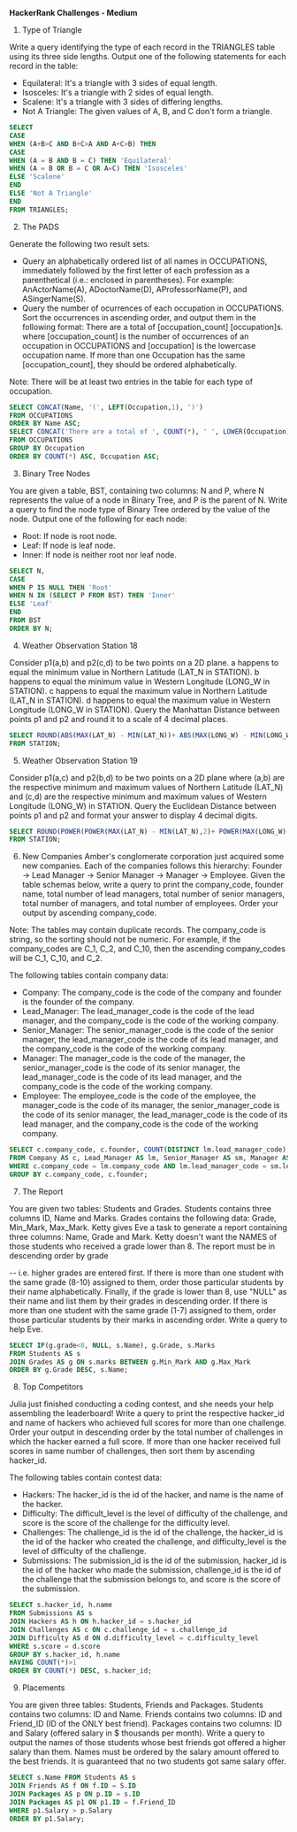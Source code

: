 **HackerRank Challenges - Medium**

1. Type of Triangle

Write a query identifying the type of each record in the TRIANGLES table using its three side lengths. Output one of the following statements for each record in the table: 
- Equilateral: It's a triangle with 3 sides of equal length. 
- Isosceles: It's a triangle with 2 sides of equal length. 
- Scalene: It's a triangle with 3 sides of differing lengths. 
- Not A Triangle: The given values of A, B, and C don't form a triangle.
```sql
SELECT
CASE
WHEN (A+B>C AND B+C>A AND A+C>B) THEN
CASE
WHEN (A = B AND B = C) THEN 'Equilateral'
WHEN (A = B OR B = C OR A=C) THEN 'Isosceles'
ELSE 'Scalene'
END
ELSE 'Not A Triangle'
END
FROM TRIANGLES;
```

2. The PADS

Generate the following two result sets:
- Query an alphabetically ordered list of all names in OCCUPATIONS, immediately followed by the first letter of each profession as a parenthetical (i.e.: enclosed in parentheses). For example: AnActorName(A), ADoctorName(D), AProfessorName(P), and ASingerName(S).
- Query the number of ocurrences of each occupation in OCCUPATIONS. Sort the occurrences in ascending order, and output them in the following format: There are a total of [occupation_count] [occupation]s. where [occupation_count] is the number of occurrences of an occupation in OCCUPATIONS and [occupation] is the lowercase occupation name. If more than one Occupation has the same [occupation_count], they should be ordered alphabetically.

Note: There will be at least two entries in the table for each type of occupation.
```sql
SELECT CONCAT(Name, '(', LEFT(Occupation,1), ')')
FROM OCCUPATIONS
ORDER BY Name ASC;
SELECT CONCAT('There are a total of ', COUNT(*), ' ', LOWER(Occupation),'s.')
FROM OCCUPATIONS
GROUP BY Occupation
ORDER BY COUNT(*) ASC, Occupation ASC;
```

3. Binary Tree Nodes

You are given a table, BST, containing two columns: N and P, where N represents the value of a node in Binary Tree, and P is the parent of N. Write a query to find the node type of Binary Tree ordered by the value of the node. Output one of the following for each node: 
- Root: If node is root node. 
- Leaf: If node is leaf node. 
- Inner: If node is neither root nor leaf node.
```sql
SELECT N, 
CASE 
WHEN P IS NULL THEN 'Root'
WHEN N IN (SELECT P FROM BST) THEN 'Inner'
ELSE 'Leaf'
END
FROM BST
ORDER BY N;
```

4. Weather Observation Station 18

Consider p1(a,b) and p2(c,d) to be two points on a 2D plane. a happens to equal the minimum value in Northern Latitude (LAT_N in STATION). b happens to equal the minimum value in Western Longitude (LONG_W in STATION). c happens to equal the maximum value in Northern Latitude (LAT_N in STATION). d happens to equal the maximum value in Western Longitude (LONG_W in STATION). Query the Manhattan Distance between points p1 and p2 and round it to a scale of 4  decimal places.
```sql
SELECT ROUND(ABS(MAX(LAT_N) - MIN(LAT_N))+ ABS(MAX(LONG_W) - MIN(LONG_W)),4)
FROM STATION;
```

5. Weather Observation Station 19

Consider p1(a,c) and p2(b,d) to be two points on a 2D plane where (a,b) are the respective minimum and maximum values of Northern Latitude (LAT_N) and (c,d) are the respective minimum and maximum values of Western Longitude (LONG_W) in STATION. Query the Euclidean Distance between points p1 and p2 and format your answer to display 4 decimal digits.
```sql
SELECT ROUND(POWER(POWER(MAX(LAT_N) - MIN(LAT_N),2)+ POWER(MAX(LONG_W) - MIN(LONG_W),2),0.5),4)
FROM STATION;
```

6. New Companies
Amber's conglomerate corporation just acquired some new companies. Each of the companies follows this hierarchy: Founder -> Lead Manager -> Senior Manager -> Manager -> Employee. Given the table schemas below, write a query to print the company_code, founder name, total number of lead managers, total number of senior managers, total number of managers, and total number of employees. Order your output by ascending company_code.

Note: The tables may contain duplicate records. The company_code is string, so the sorting should not be numeric. For example, if the company_codes are C_1, C_2, and C_10, then the ascending company_codes will be C_1, C_10, and C_2.

The following tables contain company data:
- Company: The company_code is the code of the company and founder is the founder of the company.
- Lead_Manager: The lead_manager_code is the code of the lead manager, and the company_code is the code of the working company.
- Senior_Manager: The senior_manager_code is the code of the senior manager, the lead_manager_code is the code of its lead manager, and the company_code is the code of the working company.
- Manager: The manager_code is the code of the manager, the senior_manager_code is the code of its senior manager, the lead_manager_code is the code of its lead manager, and the company_code is the code of the working company.
- Employee: The employee_code is the code of the employee, the manager_code is the code of its manager, the senior_manager_code is the code of its senior manager, the lead_manager_code is the code of its lead manager, and the company_code is the code of the working company.
```sql
SELECT c.company_code, c.founder, COUNT(DISTINCT lm.lead_manager_code), COUNT(DISTINCT sm.senior_manager_code), COUNT(DISTINCT m.manager_code), COUNT(DISTINCT e.employee_code)
FROM Company AS c, Lead_Manager AS lm, Senior_Manager AS sm, Manager AS m, Employee AS e
WHERE c.company_code = lm.company_code AND lm.lead_manager_code = sm.lead_manager_code AND sm.senior_manager_code = m.senior_manager_code AND m.manager_code = e.manager_code
GROUP BY c.company_code, c.founder;
```

7. The Report

You are given two tables: Students and Grades. Students contains three columns ID, Name and Marks. Grades contains the following data: Grade, Min_Mark, Max_Mark. Ketty gives Eve a task to generate a report containing three columns: Name, Grade and Mark. Ketty doesn't want the NAMES of those students who received a grade lower than 8. The report must be in descending order by grade 

-- i.e. higher grades are entered first. If there is more than one student with the same grade (8-10) assigned to them, order those particular students by their name alphabetically. Finally, if the grade is lower than 8, use "NULL" as their name and list them by their grades in descending order. If there is more than one student with the same grade (1-7) assigned to them, order those particular students by their marks in ascending order. Write a query to help Eve.
```sql
SELECT IF(g.grade<8, NULL, s.Name), g.Grade, s.Marks
FROM Students AS s
JOIN Grades AS g ON s.marks BETWEEN g.Min_Mark AND g.Max_Mark
ORDER BY g.Grade DESC, s.Name;
```

8. Top Competitors

Julia just finished conducting a coding contest, and she needs your help assembling the leaderboard! Write a query to print the respective hacker_id and name of hackers who achieved full scores for more than one challenge. Order your output in descending order by the total number of challenges in which the hacker earned a full score. If more than one hacker received full scores in same number of challenges, then sort them by ascending hacker_id.

The following tables contain contest data: 
- Hackers: The hacker_id is the id of the hacker, and name is the name of the hacker. 
- Difficulty: The difficult_level is the level of difficulty of the challenge, and score is the score of the challenge for the difficulty level. 
- Challenges: The challenge_id is the id of the challenge, the hacker_id is the id of the hacker who created the challenge, and difficulty_level is the level of difficulty of the challenge. 
- Submissions: The submission_id is the id of the submission, hacker_id is the id of the hacker who made the submission, challenge_id is the id of the challenge that the submission belongs to, and score is the score of the submission.
```sql
SELECT s.hacker_id, h.name
FROM Submissions AS s
JOIN Hackers AS h ON h.hacker_id = s.hacker_id
JOIN Challenges AS c ON c.challenge_id = s.challenge_id
JOIN Difficulty AS d ON d.difficulty_level = c.difficulty_level
WHERE s.score = d.score
GROUP BY s.hacker_id, h.name
HAVING COUNT(*)>1
ORDER BY COUNT(*) DESC, s.hacker_id;
```

9. Placements

You are given three tables: Students, Friends and Packages. Students contains two columns: ID and Name. Friends contains two columns: ID and Friend_ID (ID of the ONLY best friend). Packages contains two columns: ID and Salary (offered salary in $ thousands per month). Write a query to output the names of those students whose best friends got offered a higher salary than them. Names must be ordered by the salary amount offered to the best friends. It is guaranteed that no two students got same salary offer.

```sql
SELECT s.Name FROM Students AS s
JOIN Friends AS f ON f.ID = S.ID
JOIN Packages AS p ON p.ID = s.ID
JOIN Packages AS p1 ON p1.ID = f.Friend_ID
WHERE p1.Salary > p.Salary
ORDER BY p1.Salary;
```
